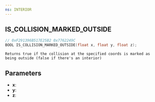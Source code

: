 ```yaml
---
ns: INTERIOR
---
```

## IS_COLLISION_MARKED_OUTSIDE

```c
// 0xF291396B517E25B2 0x7762249C
BOOL IS_COLLISION_MARKED_OUTSIDE(float x, float y, float z);
```

```
Returns true if the collision at the specified coords is marked as being outside (false if there's an interior)
```

## Parameters
* **x**:
* **y**:
* **z**:
